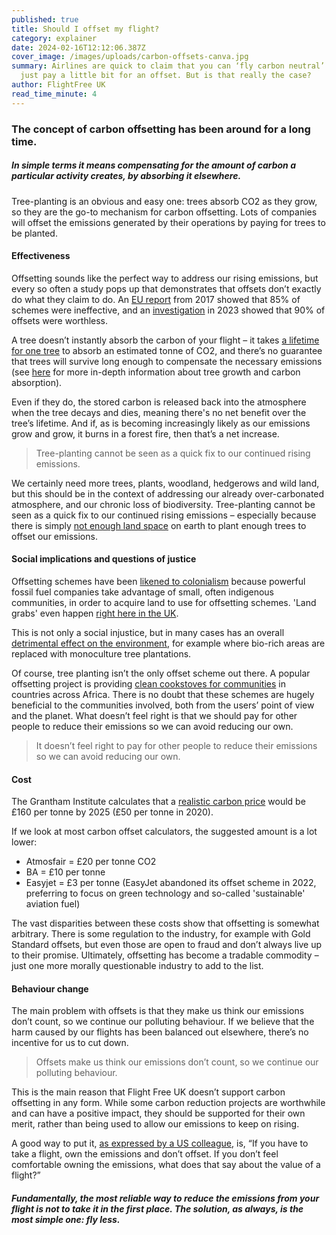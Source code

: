 ```yaml
---
published: true
title: Should I offset my flight?
category: explainer
date: 2024-02-16T12:12:06.387Z
cover_image: /images/uploads/carbon-offsets-canva.jpg
summary: Airlines are quick to claim that you can ‘fly carbon neutral’ if you
  just pay a little bit for an offset. But is that really the case?
author: FlightFree UK
read_time_minute: 4
---
```

### The concept of carbon offsetting has been around for a long time.

##### In simple terms it means compensating for the amount of carbon a particular activity creates, by absorbing it elsewhere. 

Tree-planting is an obvious and easy one: trees absorb CO2 as they grow, so they are the go-to mechanism for carbon offsetting. Lots of companies will offset the emissions generated by their operations by paying for trees to be planted. 

#### Effectiveness

Offsetting sounds like the perfect way to address our rising emissions, but every so often a study pops up that demonstrates that offsets don’t exactly do what they claim to do. An [EU report](https://www.transportenvironment.org/discover/85-offsets-failed-reduce-emissions-says-eu-study/) from 2017 showed that 85% of schemes were ineffective, and an [investigation](https://www.theguardian.com/environment/2023/jan/18/revealed-forest-carbon-offsets-biggest-provider-worthless-verra-aoe) in 2023 showed that 90% of offsets were worthless.

A tree doesn’t instantly absorb the carbon of your flight – it takes [a lifetime for one tree](https://www.nationaltrust.org.uk/our-cause/nature-climate/climate-change-sustainability/our-ambition-to-establish-20-million-trees-to-tackle-climate-change) to absorb an estimated tonne of CO2, and there’s no guarantee that trees will survive long enough to compensate the necessary emissions (see [here](https://www.naturefund.de/fileadmin/pdf/Studien/Waelder/Trees-for-carbon-sequestration.pdf) for more in-depth information about tree growth and carbon absorption).

Even if they do, the stored carbon is released back into the atmosphere when the tree decays and dies, meaning there's no net benefit over the tree’s lifetime. And if, as is becoming increasingly likely as our emissions grow and grow, it burns in a forest fire, then that’s a net increase.

> Tree-planting cannot be seen as a quick fix to our continued rising emissions.

We certainly need more trees, plants, woodland, hedgerows and wild land, but this should be in the context of addressing our already over-carbonated atmosphere, and our chronic loss of biodiversity. Tree-planting cannot be seen as a quick fix to our continued rising emissions – especially because there is simply [not enough land space](https://www.theguardian.com/environment/2021/nov/13/the-problem-with-fixing-the-climate-with-trees-were-going-to-need-a-bigger-planet) on earth to plant enough trees to offset our emissions.

#### Social implications and questions of justice

Offsetting schemes have been [likened to colonialism](https://www.independent.co.uk/climate-change/news/cop26-climate-summit-indigenous-offsetting-b1951289.html) because powerful fossil fuel companies take advantage of small, often indigenous communities, in order to acquire land to use for offsetting schemes. '﻿Land grabs' even happen [right here in the UK](https://www.thenationalnews.com/world/uk-news/2022/04/28/warning-firms-buying-land-to-offset-carbon-footprints-are-making-ecological-dead-zones/).

This is not only a social injustice, but in many cases has an overall [detrimental effect on the environment](https://www.sciencedirect.com/science/article/abs/pii/S0743016714000692), for example where bio-rich areas are replaced with monoculture tree plantations. 

Of course, tree planting isn’t the only offset scheme out there. A popular o﻿ffsetting project is providing [clean cookstoves for communities](https://mukurustoves.org/) in countries across Africa. There is no doubt that these schemes are hugely beneficial to the communities involved, both from the users’ point of view and the planet. What doesn’t feel right is that we should pay for other people to reduce their emissions so we can avoid reducing our own. 

> It doesn’t feel right to pay for other people to reduce their emissions so we can avoid reducing our own.

#### Cost

T﻿he Grantham Institute calculates that a [realistic carbon price](https://www.lse.ac.uk/granthaminstitute/wp-content/uploads/2019/05/GRI_POLICY-REPORT_How-to-price-carbon-to-reach-net-zero-emissions-in-the-UK.pdf) would be £160 per tonne by 2025 (£50 per tonne in 2020).

I﻿f we look at most carbon offset calculators, the suggested amount is a lot lower: 

* Atmosfair = £20 per tonne CO2
* BA = £10 per tonne
* Easyjet = £3 per tonne (EasyJet abandoned its offset scheme in 2022, preferring to focus on green technology and so-called 'sustainable' aviation fuel)

The vast disparities between these costs show that offsetting is somewhat arbitrary. There is some regulation to the industry, for example with Gold Standard offsets, but even those are open to fraud and don’t always live up to their promise. Ultimately, offsetting has become a tradable commodity – just one more morally questionable industry to add to the list.

#### Behaviour change

The main problem with offsets is that they make us think our emissions don’t count, so we continue our polluting behaviour. If we believe that the harm caused by our flights has been balanced out elsewhere, there’s no incentive for us to cut down. 

> Offsets make us think our emissions don’t count, so we continue our polluting behaviour.

This is the main reason that Flight Free UK doesn’t support carbon offsetting in any form. While some carbon reduction projects are worthwhile and can have a positive impact, they should be supported for their own merit, rather than being used to allow our emissions to keep on rising. 

A good way to put it, [as expressed by a US colleague](https://x.com/flyingless/status/1457347928364826630?s=20), is, “If you have to take a flight, own the emissions and don’t offset. If you don’t feel comfortable owning the emissions, what does that say about the value of a flight?”

##### Fundamentally, the most reliable way to reduce the emissions from your flight is not to take it in the first place. The solution, as always, is the most simple one: fly less.